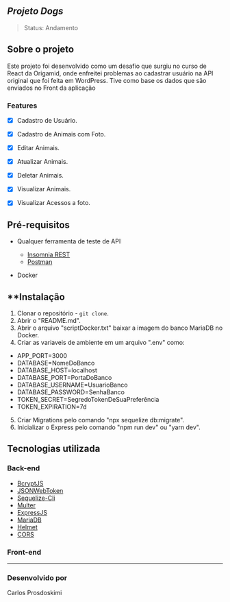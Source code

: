 ## _Projeto Dogs_

> Status: Andamento

## Sobre o projeto

Este projeto foi desenvolvido como um desafio que surgiu no curso de React da Origamid, onde enfreitei problemas ao cadastrar usuário na API original que foi feita em WordPress. Tive como base os dados que são enviados no Front da aplicação

### Features

- [x] Cadastro de Usuário.
- [x] Cadastro de Animais com Foto.
- [x] Editar Animais.
- [x] Atualizar Animais.
- [x] Deletar Animais.
- [x] Visualizar Animais.
- [x] Visualizar Acessos a foto.


## Pré-requisitos

- Qualquer ferramenta de teste de API

  - [Insomnia REST](https://insomnia.rest/download)
  - [Postman](https://www.postman.com/)

- Docker

## \*\*Instalação

1. Clonar o repositório - `git clone`.
2. Abrir o "README.md".
3. Abrir o arquivo "scriptDocker.txt" baixar a imagem do banco MariaDB no Docker.
4. Criar as variaveis de ambiente em um arquivo ".env" como:

- APP_PORT=3000
- DATABASE=NomeDoBanco
- DATABASE_HOST=localhost
- DATABASE_PORT=PortaDoBanco
- DATABASE_USERNAME=UsuarioBanco
- DATABASE_PASSWORD=SenhaBanco
- TOKEN_SECRET=SegredoTokenDeSuaPreferência
- TOKEN_EXPIRATION=7d

5. Criar Migrations pelo comando "npx sequelize db:migrate".
6. Inicializar o Express pelo comando "npm run dev" ou "yarn dev".

## Tecnologias utilizada

### Back-end

- [BcryptJS](https://www.npmjs.com/package/bcryptjs)
- [JSONWebToken](https://www.npmjs.com/package/jsonwebtoken)
- [Sequelize-Cli](https://www.npmjs.com/package/sequelize-cli)
- [Multer](https://www.npmjs.com/search?q=multer)
- [ExpressJS](https://expressjs.com/pt-br/)
- [MariaDB](https://www.npmjs.com/package/mariadb)
- [Helmet](https://www.npmjs.com/package/helmet)
- [CORS](https://www.npmjs.com/package/cors)

### Front-end

---

### Desenvolvido por

Carlos Prosdoskimi
